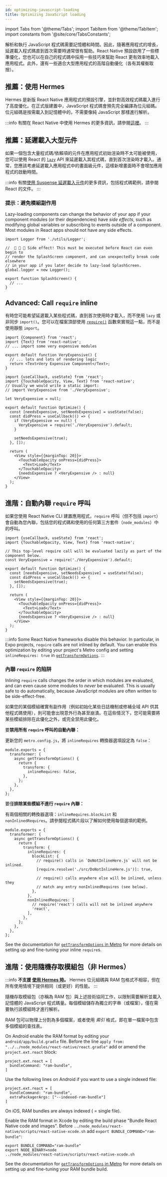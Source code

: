 ```yaml
---
id: optimizing-javascript-loading
title: Optimizing JavaScript loading
---
```


import Tabs from '@theme/Tabs'; import TabItem from '@theme/TabItem'; import constants from '@site/core/TabsConstants';

解析和執行 JavaScript 程式碼需要記憶體和時間。因此，隨著應用程式的增長，延遲載入程式碼直到首次需要時通常很有幫助。React Native 預設啟用了一些標準優化，您也可以在自己的程式碼中採用一些技巧來幫助 React 更有效率地載入應用程式。此外，還有一些適合大型應用程式的高階自動優化（各有其權衡取捨）。

## 推薦：使用 Hermes

Hermes 是新版 React Native 應用程式的預設引擎，並針對高效程式碼載入進行了高度優化。在正式版建置中，JavaScript 程式碼會預先完全編譯為位元組碼。位元組碼是按需載入到記憶體中的，不需要像純 JavaScript 那樣進行解析。

:::info
有關在 React Native 中使用 Hermes 的更多資訊，請參閱[這裡](./hermes)。
:::

## 推薦：延遲載入大型元件

如果一個包含大量程式碼/依賴項的元件在應用程式初始渲染時不太可能被使用，您可以使用 React 的 [`lazy`](https://react.dev/reference/react/lazy) API 來延遲載入其程式碼，直到首次渲染時才載入。通常，您應該考慮延遲載入應用程式中的畫面級元件，這樣新增畫面時不會增加應用程式的啟動時間。

:::info
有關[使用 Suspense 延遲載入元件](https://react.dev/reference/react/lazy#suspense-for-code-splitting)的更多資訊，包括程式碼範例，請參閱 React 的文件。
:::

### 提示：避免模組副作用

Lazy-loading components can change the behavior of your app if your component modules (or their dependencies) have _side effects_, such as modifying global variables or subscribing to events outside of a component. Most modules in React apps should not have any side effects.

```tsx title="SideEffects.tsx"
import Logger from './utils/Logger';

//  🚩 🚩 🚩 Side effect! This must be executed before React can even begin to
// render the SplashScreen component, and can unexpectedly break code elsewhere
// in your app if you later decide to lazy-load SplashScreen.
global.logger = new Logger();

export function SplashScreen() {
  // ...
}
```

## Advanced: Call `require` inline

有時您可能希望延遲載入某些程式碼，直到首次使用時才載入，而不使用 `lazy` 或非同步 `import()`。您可以在檔案頂部使用 [`require()`](https://metrobundler.dev/docs/module-api/#require) 函數來實現這一點，而不是使用靜態 `import`。

```tsx title="VeryExpensive.tsx"
import {Component} from 'react';
import {Text} from 'react-native';
// ... import some very expensive modules

export default function VeryExpensive() {
  // ... lots and lots of rendering logic
  return <Text>Very Expensive Component</Text>;
}
```

```tsx title="Optimized.tsx"
import {useCallback, useState} from 'react';
import {TouchableOpacity, View, Text} from 'react-native';
// Usually we would write a static import:
// import VeryExpensive from './VeryExpensive';

let VeryExpensive = null;

export default function Optimize() {
  const [needsExpensive, setNeedsExpensive] = useState(false);
  const didPress = useCallback(() => {
    if (VeryExpensive == null) {
      VeryExpensive = require('./VeryExpensive').default;
    }

    setNeedsExpensive(true);
  }, []);

  return (
    <View style={{marginTop: 20}}>
      <TouchableOpacity onPress={didPress}>
        <Text>Load</Text>
      </TouchableOpacity>
      {needsExpensive ? <VeryExpensive /> : null}
    </View>
  );
}
```

## 進階：自動內聯 `require` 呼叫

如果您使用 React Native CLI 建置應用程式，`require` 呼叫（但不包括 `import`）會自動為您內聯，包括您的程式碼和使用的任何第三方套件（`node_modules`）中的呼叫。

```tsx
import {useCallback, useState} from 'react';
import {TouchableOpacity, View, Text} from 'react-native';

// This top-level require call will be evaluated lazily as part of the component below.
const VeryExpensive = require('./VeryExpensive').default;

export default function Optimize() {
  const [needsExpensive, setNeedsExpensive] = useState(false);
  const didPress = useCallback(() => {
    setNeedsExpensive(true);
  }, []);

  return (
    <View style={{marginTop: 20}}>
      <TouchableOpacity onPress={didPress}>
        <Text>Load</Text>
      </TouchableOpacity>
      {needsExpensive ? <VeryExpensive /> : null}
    </View>
  );
}
```

:::info
Some React Native frameworks disable this behavior. In particular, in Expo projects, `require` calls are not inlined by default. You can enable this optimization by editing your project's Metro config and setting `inlineRequires: true` in [`getTransformOptions`](https://metrobundler.dev/docs/configuration#gettransformoptions).
:::

### 內聯 `require` 的陷阱

Inlining `require` calls changes the order in which modules are evaluated, and can even cause some modules to _never_ be evaluated. This is usually safe to do automatically, because JavaScript modules are often written to be side-effect-free.

如果您的某個模組確實有副作用（例如初始化某些日誌機制或修補全域 API 供其他程式碼使用），則可能會出現意外行為甚至崩潰。在這些情況下，您可能需要將某些模組排除在此優化之外，或完全禁用此優化。

要**禁用所有 `require` 呼叫的自動內聯：**

更新您的 `metro.config.js`，將 `inlineRequires` 轉換器選項設定為 `false`：

```tsx title="metro.config.js"
module.exports = {
  transformer: {
    async getTransformOptions() {
      return {
        transform: {
          inlineRequires: false,
        },
      };
    },
  },
};
```

要僅**排除某些模組不進行 `require` 內聯：**

有兩個相關的轉換器選項：`inlineRequires.blockList` 和 `nonInlinedRequires`。請參閱程式碼片段以了解如何使用每個選項的範例。

```tsx title="metro.config.js"
module.exports = {
  transformer: {
    async getTransformOptions() {
      return {
        transform: {
          inlineRequires: {
            blockList: {
              // require() calls in `DoNotInlineHere.js` will not be inlined.
              [require.resolve('./src/DoNotInlineHere.js')]: true,

              // require() calls anywhere else will be inlined, unless they
              // match any entry nonInlinedRequires (see below).
            },
          },
          nonInlinedRequires: [
            // require('react') calls will not be inlined anywhere
            'react',
          ],
        },
      };
    },
  },
};
```

See the documentation for [`getTransformOptions` in Metro](https://metrobundler.dev/docs/configuration#gettransformoptions) for more details on setting up and fine-tuning your inline `require`s.

## 進階：使用隨機存取模組包（非 Hermes）

:::info
**不支援 [使用 Hermes 時](#use-hermes)。** Hermes 位元組碼與 RAM 包格式不相容，但在所有使用情境下提供相同（或更好）的性能。
:::

隨機存取模組包（亦稱為 RAM 包）與上述技術協同工作，以限制需要解析並載入記憶體的 JavaScript 程式碼量。每個模組儲存為獨立的字串（或檔案），僅在需要執行該模組時才進行解析。

RAM 包可以物理上分割為多個檔案，或者使用 _索引_ 格式，即在單一檔案中包含多個模組的查找表。

<Tabs groupId="platform" queryString defaultValue={constants.defaultPlatform} values={constants.platforms}>
<TabItem value="android">

On Android enable the RAM format by editing your `android/app/build.gradle` file. Before the line `apply from: "../../node_modules/react-native/react.gradle"` add or amend the `project.ext.react` block:

```
project.ext.react = [
  bundleCommand: "ram-bundle",
]
```

Use the following lines on Android if you want to use a single indexed file:

```
project.ext.react = [
  bundleCommand: "ram-bundle",
  extraPackagerArgs: ["--indexed-ram-bundle"]
]
```

</TabItem>
<TabItem value="ios">

On iOS, RAM bundles are always indexed ( = single file).

Enable the RAM format in Xcode by editing the build phase "Bundle React Native code and images". Before `../node_modules/react-native/scripts/react-native-xcode.sh` add `export BUNDLE_COMMAND="ram-bundle"`:

```
export BUNDLE_COMMAND="ram-bundle"
export NODE_BINARY=node
../node_modules/react-native/scripts/react-native-xcode.sh
```

</TabItem>
</Tabs>

See the documentation for [`getTransformOptions` in Metro](https://metrobundler.dev/docs/configuration#gettransformoptions) for more details on setting up and fine-tuning your RAM bundle build.